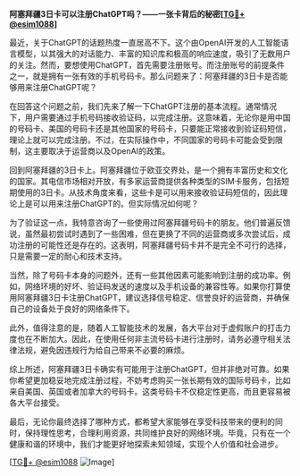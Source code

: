 **阿塞拜疆3日卡可以注册ChatGPT吗？——一张卡背后的秘密[[TG💪+ @esim1088](https://t.me/s/esim1088)]**

最近，关于ChatGPT的话题热度一直居高不下。这个由OpenAI开发的人工智能语言模型，以其强大的对话能力、丰富的知识库和极高的响应速度，吸引了无数用户的关注。然而，要想使用ChatGPT，首先需要注册账号。而注册账号的前提条件之一，就是拥有一张有效的手机号码卡。那么问题来了：阿塞拜疆的3日卡是否能够用来注册ChatGPT呢？

在回答这个问题之前，我们先来了解一下ChatGPT注册的基本流程。通常情况下，用户需要通过手机号码接收验证码，以完成注册。这意味着，无论你是用中国的号码卡、美国的号码卡还是其他国家的号码卡，只要能正常接收到验证码短信，理论上就可以完成注册。不过，在实际操作中，不同国家的号码卡可能会受到限制，这主要取决于运营商以及OpenAI的政策。

回到阿塞拜疆的3日卡上。阿塞拜疆位于欧亚交界处，是一个拥有丰富历史和文化的国家。其电信市场相对开放，有多家运营商提供各种类型的SIM卡服务，包括短期使用的3日卡。从技术角度来看，这些卡是可以用来接收验证码短信的，因此理论上是可以用来注册ChatGPT的。但实际情况如何呢？

为了验证这一点，我特意咨询了一些使用过阿塞拜疆号码卡的朋友。他们普遍反馈说，虽然最初尝试时遇到了一些困难，但在更换了不同的运营商或多次尝试后，成功注册的可能性还是存在的。这表明，阿塞拜疆号码卡并不是完全不可行的选择，只是需要一定的耐心和技术支持。

当然，除了号码卡本身的问题外，还有一些其他因素可能影响到注册的成功率。例如，网络环境的好坏、验证码发送的速度以及手机设备的兼容性等。如果你打算使用阿塞拜疆3日卡注册ChatGPT，建议选择信号稳定、信誉良好的运营商，并确保自己的设备处于良好的网络条件下。

此外，值得注意的是，随着人工智能技术的发展，各大平台对于虚假账户的打击力度也在不断加大。因此，在使用任何非主流号码卡进行注册时，请务必遵守相关法律法规，避免因违规行为给自己带来不必要的麻烦。

综上所述，阿塞拜疆3日卡确实有可能用于注册ChatGPT，但并非绝对可靠。如果你希望更加稳妥地完成注册过程，不妨考虑购买一张长期有效的国际号码卡，比如来自美国、英国或者加拿大的号码卡。这类号码卡不仅稳定性更高，而且更容易被各大平台接受。

最后，无论你最终选择了哪种方式，都希望大家能够在享受科技带来的便利的同时，保持理性思考，合理利用资源，共同维护良好的网络环境。毕竟，只有在一个健康和谐的环境中，我们才能更好地探索未知领域，实现个人价值和社会进步。

[[TG💪+ @esim1088](https://t.me/s/esim1088) ![Image](https://i.postimg.cc/4NQfJmqS/Snipaste-2025-05-13-00-14-12.png)]